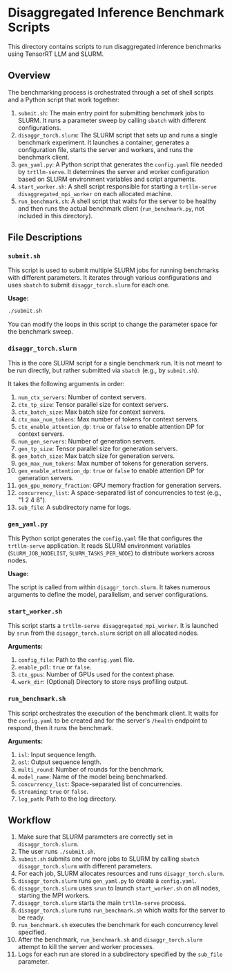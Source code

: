 # Disaggregated Inference Benchmark Scripts

This directory contains scripts to run disaggregated inference benchmarks using TensorRT LLM and SLURM.

## Overview

The benchmarking process is orchestrated through a set of shell scripts and a Python script that work together:

1.  `submit.sh`: The main entry point for submitting benchmark jobs to SLURM. It runs a parameter sweep by calling `sbatch` with different configurations.
2.  `disaggr_torch.slurm`: The SLURM script that sets up and runs a single benchmark experiment. It launches a container, generates a configuration file, starts the server and workers, and runs the benchmark client.
3.  `gen_yaml.py`: A Python script that generates the `config.yaml` file needed by `trtllm-serve`. It determines the server and worker configuration based on SLURM environment variables and script arguments.
4.  `start_worker.sh`: A shell script responsible for starting a `trtllm-serve disaggregated_mpi_worker` on each allocated machine.
5.  `run_benchmark.sh`: A shell script that waits for the server to be healthy and then runs the actual benchmark client (`run_benchmark.py`, not included in this directory).

## File Descriptions

### `submit.sh`

This script is used to submit multiple SLURM jobs for running benchmarks with different parameters. It iterates through various configurations and uses `sbatch` to submit `disaggr_torch.slurm` for each one.

**Usage:**

```bash
./submit.sh
```

You can modify the loops in this script to change the parameter space for the benchmark sweep.

### `disaggr_torch.slurm`

This is the core SLURM script for a single benchmark run. It is not meant to be run directly, but rather submitted via `sbatch` (e.g., by `submit.sh`).

It takes the following arguments in order:

1.  `num_ctx_servers`: Number of context servers.
2.  `ctx_tp_size`: Tensor parallel size for context servers.
3.  `ctx_batch_size`: Max batch size for context servers.
4.  `ctx_max_num_tokens`: Max number of tokens for context servers.
5.  `ctx_enable_attention_dp`: `true` or `false` to enable attention DP for context servers.
6.  `num_gen_servers`: Number of generation servers.
7.  `gen_tp_size`: Tensor parallel size for generation servers.
8.  `gen_batch_size`: Max batch size for generation servers.
9.  `gen_max_num_tokens`: Max number of tokens for generation servers.
10. `gen_enable_attention_dp`: `true` or `false` to enable attention DP for generation servers.
11. `gen_gpu_memory_fraction`: GPU memory fraction for generation servers.
12. `concurrency_list`: A space-separated list of concurrencies to test (e.g., "1 2 4 8").
13. `sub_file`: A subdirectory name for logs.

### `gen_yaml.py`

This Python script generates the `config.yaml` file that configures the `trtllm-serve` application. It reads SLURM environment variables (`SLURM_JOB_NODELIST`, `SLURM_TASKS_PER_NODE`) to distribute workers across nodes.

**Usage:**

The script is called from within `disaggr_torch.slurm`. It takes numerous arguments to define the model, parallelism, and server configurations.

### `start_worker.sh`

This script starts a `trtllm-serve disaggregated_mpi_worker`. It is launched by `srun` from the `disaggr_torch.slurm` script on all allocated nodes.

**Arguments:**

1.  `config_file`: Path to the `config.yaml` file.
2.  `enable_pdl`: `true` or `false`.
3.  `ctx_gpus`: Number of GPUs used for the context phase.
4.  `work_dir`: (Optional) Directory to store nsys profiling output.

### `run_benchmark.sh`

This script orchestrates the execution of the benchmark client. It waits for the `config.yaml` to be created and for the server's `/health` endpoint to respond, then it runs the benchmark.

**Arguments:**

1.  `isl`: Input sequence length.
2.  `osl`: Output sequence length.
3.  `multi_round`: Number of rounds for the benchmark.
4.  `model_name`: Name of the model being benchmarked.
5.  `concurrency_list`: Space-separated list of concurrencies.
6.  `streaming`: `true` or `false`.
7.  `log_path`: Path to the log directory.

## Workflow

1.  Make sure that SLURM parameters are correctly set in `disaggr_torch.slurm`.
2.  The user runs `./submit.sh`.
3.  `submit.sh` submits one or more jobs to SLURM by calling `sbatch disaggr_torch.slurm` with different parameters.
4.  For each job, SLURM allocates resources and runs `disaggr_torch.slurm`.
5.  `disaggr_torch.slurm` runs `gen_yaml.py` to create a `config.yaml`.
6.  `disaggr_torch.slurm` uses `srun` to launch `start_worker.sh` on all nodes, starting the MPI workers.
7.  `disaggr_torch.slurm` starts the main `trtllm-serve` process.
8.  `disaggr_torch.slurm` runs `run_benchmark.sh` which waits for the server to be ready.
9.  `run_benchmark.sh` executes the benchmark for each concurrency level specified.
10.  After the benchmark, `run_benchmark.sh` and `disaggr_torch.slurm` attempt to kill the server and worker processes.
11. Logs for each run are stored in a subdirectory specified by the `sub_file` parameter.
